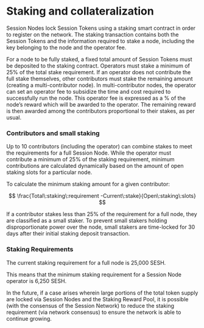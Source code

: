# Staking and collateralization

Session Nodes lock Session Tokens using a staking smart contract in order to register on the network. The staking transaction contains both the Session Tokens and the information required to stake a node, including the key belonging to the node and the operator fee.

For a node to be fully staked, a fixed total amount of Session Tokens must be deposited to the staking contract. Operators must stake a minimum of 25% of the total stake requirement. If an operator does not contribute the full stake themselves, other contributors must stake the remaining amount (creating a multi-contributor node). In multi-contributor nodes, the operator can set an operator fee to subsidize the time and cost required to successfully run the node. This operator fee is expressed as a % of the node’s reward which will be awarded to the operator. The remaining reward is then awarded among the contributors proportional to their stakes, as per usual.

### Contributors and small staking

Up to 10 contributors (including the operator) can combine stakes to meet the requirements for a full Session Node. While the operator must contribute a minimum of 25% of the staking requirement, minimum contributions are calculated dynamically based on the amount of open staking slots for a particular node.&#x20;

To calculate the minimum staking amount for a given contributor:

$$
\frac{Total\:staking\:requirement -Current\:stake}{Open\:staking\:slots}
$$

If a contributor stakes less than 25% of the requirement for a full node, they are classified as a small staker. To prevent small stakers holding disproportionate power over the node, small stakers are time-locked for 30 days after their initial staking deposit transaction.

### **Staking Requirements**

The current staking requirement for a full node is 25,000 SESH.&#x20;

This means that the minimum staking requirement for a Session Node operator is 6,250 SESH.&#x20;

In the future, if a  case  arises wherein large portions of the total token supply are locked via Session Nodes and the Staking Reward Pool, it is possible (with the consensus of the Session Network) to reduce the staking requirement (via network consensus) to ensure the network is able to continue growing.

